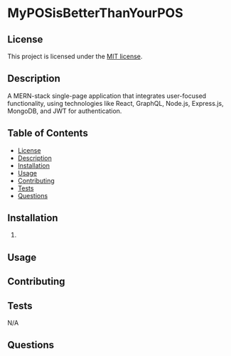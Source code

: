 # MyPOSisBetterThanYourPOS

## License
This project is licensed under the [MIT license](https://opensource.org/license/MIT).


## Description
A MERN-stack single-page application that integrates user-focused functionality, using technologies like React, GraphQL, Node.js, Express.js, MongoDB, and JWT for authentication.


## Table of Contents
- [License](#license)
- [Description](#description)
- [Installation](#installation)
- [Usage](#usage)
- [Contributing](#contributing)
- [Tests](#tests)
- [Questions](#questions)


## Installation
1. 


## Usage



## Contributing



## Tests
N/A



## Questions


